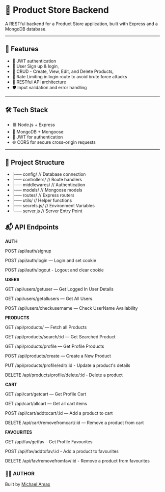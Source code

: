 # 📱 Product Store Backend 

A RESTful backend for a Product Store application, built with Express and a MongoDB database.

---

## 🚀 Features

- 🔐 JWT authentication
- 🧑 User Sign up & login, 
- 📝 CRUD - Create, View, Edit, and Delete Products,
- 🚫 Rate Limiting in login route to avoid brute force attacks
- 🔌 RESTful API architecture
- 🛡️ Input validation and error handling

---

## 🛠️ Tech Stack

- 🟦 Node.js + Express
- 🍃 MongoDB + Mongoose
- 🔑 JWT for authentication
- 🌐 CORS for secure cross-origin requests

---

## 📁 Project Structure

- ├── config/ // Database connection
- ├── controllers/ // Route handlers
- ├── middlewares/ // Authentication
- ├── models/ // Mongoose models
- ├── routes/ // Express routers
- ├── utils/ // Helper functions
- ├── secrets.js/ // Environment Variables  
- └── server.js // Server Entry Point

## 📬 API Endpoints

**AUTH**

POST /api/auth/signup

POST /api/auth/login — Login and set cookie

POST /api/auth/logout - Logout and clear cookie


**USERS**

GET /api/users/getuser — Get Logged In User Details

GET /api/users/getallusers — Get All Users

POST /api/users/checkusername — Check UserName Availability


**PRODUCTS**

GET /api/products/ — Fetch all Products

GET /api/products/search/:id — Get Searched Product

GET /api/products/profile — Get Profile Products

POST /api/products/create — Create a New Product

PUT /api/products/profile/edit/:id - Update a product's details

DELETE /api/products/profile/delete/:id - Delete a product


**CART**

GET /api/cart/getcart — Get Profile Cart

GET /api/cart/allcart — Get all cart items 

POST /api/cart/addtocart/:id — Add a product to cart

DELETE /api/cart/removefromcart/:id — Remove a product from cart


**FAVOURITES**

GET /api/fav/getfav - Get Profile Favourites

POST /api/fav/addtofav/:id - Add a product to favourites

DELETE /api/fav/removefromfav/:id - Remove a product from favourites



### 👨‍💻 AUTHOR

Built by [Michael Amao](https://github.com/tireddev24)
